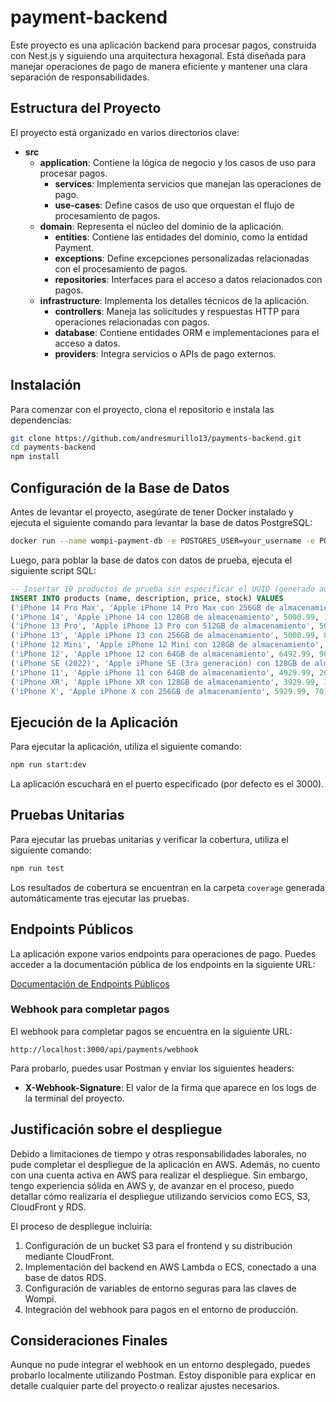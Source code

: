 # payment-backend

Este proyecto es una aplicación backend para procesar pagos, construida con Nest.js y siguiendo una arquitectura hexagonal. Está diseñada para manejar operaciones de pago de manera eficiente y mantener una clara separación de responsabilidades.

## Estructura del Proyecto

El proyecto está organizado en varios directorios clave:

- **src**
  - **application**: Contiene la lógica de negocio y los casos de uso para procesar pagos.
    - **services**: Implementa servicios que manejan las operaciones de pago.
    - **use-cases**: Define casos de uso que orquestan el flujo de procesamiento de pagos.
  - **domain**: Representa el núcleo del dominio de la aplicación.
    - **entities**: Contiene las entidades del dominio, como la entidad Payment.
    - **exceptions**: Define excepciones personalizadas relacionadas con el procesamiento de pagos.
    - **repositories**: Interfaces para el acceso a datos relacionados con pagos.
  - **infrastructure**: Implementa los detalles técnicos de la aplicación.
    - **controllers**: Maneja las solicitudes y respuestas HTTP para operaciones relacionadas con pagos.
    - **database**: Contiene entidades ORM e implementaciones para el acceso a datos.
    - **providers**: Integra servicios o APIs de pago externos.

## Instalación

Para comenzar con el proyecto, clona el repositorio e instala las dependencias:

```bash
git clone https://github.com/andresmurillo13/payments-backend.git
cd payments-backend
npm install
```

## Configuración de la Base de Datos

Antes de levantar el proyecto, asegúrate de tener Docker instalado y ejecuta el siguiente comando para levantar la base de datos PostgreSQL:

```bash
docker run --name wompi-payment-db -e POSTGRES_USER=your_username -e POSTGRES_PASSWORD=your_password -e POSTGRES_DB=wompi_payment -p 5432:5432 -d postgres
```

Luego, para poblar la base de datos con datos de prueba, ejecuta el siguiente script SQL:

```sql
-- Insertar 10 productos de prueba sin especificar el UUID (generado automáticamente)
INSERT INTO products (name, description, price, stock) VALUES
('iPhone 14 Pro Max', 'Apple iPhone 14 Pro Max con 256GB de almacenamiento', 5000.99, 50),
('iPhone 14', 'Apple iPhone 14 con 128GB de almacenamiento', 5000.99, 100),
('iPhone 13 Pro', 'Apple iPhone 13 Pro con 512GB de almacenamiento', 5000.99, 30),
('iPhone 13', 'Apple iPhone 13 con 256GB de almacenamiento', 5000.99, 80),
('iPhone 12 Mini', 'Apple iPhone 12 Mini con 128GB de almacenamiento', 5000.99, 120),
('iPhone 12', 'Apple iPhone 12 con 64GB de almacenamiento', 6492.99, 90),
('iPhone SE (2022)', 'Apple iPhone SE (3ra generación) con 128GB de almacenamiento', 429.99, 150),
('iPhone 11', 'Apple iPhone 11 con 64GB de almacenamiento', 4929.99, 200),
('iPhone XR', 'Apple iPhone XR con 128GB de almacenamiento', 3929.99, 180),
('iPhone X', 'Apple iPhone X con 256GB de almacenamiento', 5929.99, 70);
```

## Ejecución de la Aplicación

Para ejecutar la aplicación, utiliza el siguiente comando:

```bash
npm run start:dev
```

La aplicación escuchará en el puerto especificado (por defecto es el 3000).

## Pruebas Unitarias

Para ejecutar las pruebas unitarias y verificar la cobertura, utiliza el siguiente comando:

```bash
npm run test
```

Los resultados de cobertura se encuentran en la carpeta `coverage` generada automáticamente tras ejecutar las pruebas.

## Endpoints Públicos

La aplicación expone varios endpoints para operaciones de pago. Puedes acceder a la documentación pública de los endpoints en la siguiente URL:

[Documentación de Endpoints Públicos](https://bold-station-575735.postman.co/workspace/Team-Workspace~05fd5fc0-105b-4f1e-8fc0-30dc9d605d6d/folder/24385552-6c3f94da-9543-46f7-824b-6971d2cd8dd4?action=share&creator=24385552&ctx=documentation)

### Webhook para completar pagos

El webhook para completar pagos se encuentra en la siguiente URL:

```
http://localhost:3000/api/payments/webhook
```

Para probarlo, puedes usar Postman y enviar los siguientes headers:

- **X-Webhook-Signature**: El valor de la firma que aparece en los logs de la terminal del proyecto.

## Justificación sobre el despliegue

Debido a limitaciones de tiempo y otras responsabilidades laborales, no pude completar el despliegue de la aplicación en AWS. Además, no cuento con una cuenta activa en AWS para realizar el despliegue. Sin embargo, tengo experiencia sólida en AWS y, de avanzar en el proceso, puedo detallar cómo realizaría el despliegue utilizando servicios como ECS, S3, CloudFront y RDS.

El proceso de despliegue incluiría:

1. Configuración de un bucket S3 para el frontend y su distribución mediante CloudFront.
2. Implementación del backend en AWS Lambda o ECS, conectado a una base de datos RDS.
3. Configuración de variables de entorno seguras para las claves de Wompi.
4. Integración del webhook para pagos en el entorno de producción.

## Consideraciones Finales

Aunque no pude integrar el webhook en un entorno desplegado, puedes probarlo localmente utilizando Postman. Estoy disponible para explicar en detalle cualquier parte del proyecto o realizar ajustes necesarios.